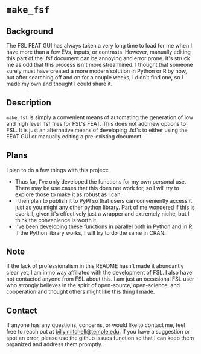 # **`make_fsf`**

## Background
The FSL FEAT GUI  has always taken a very long time to load for me when I have more than a few EVs, inputs, or contrasts. However, manually editing this part of the .fsf document can be annoying and error prone. It's struck me as odd that this process isn't more streamlined. I thought that someone surely must have created a more modern solution in Python or R by now, but after searching off and on for a couple weeks, I didn't find one, so I made my own and thought I could share it.

## Description
`make_fsf` is simply a convenient means of automating the generation of low and high level .fsf files for FSL's FEAT. This does not add new options to FSL. It is just an alternative means of developing .fsf's to either using the FEAT GUI or manually editing a pre-existing document.

## Plans
I plan to do a few things with this project:
+ Thus far, I've only developed the functions for my own personal use. There may be use cases that this does not work for, so I will try to explore those to make it as robust as I can. 
+ I then plan to publish it to PyPI so that users can conveniently access it just as you might any other python library. Part of me wondered if this is overkill, given it's effectively just a wrapper and extremely niche, but I think the convenience is worth it.
+ I've been developing these functions in parallel both in Python and in R. If the Python library works, I will try to do the same in CRAN.

## Note
If the lack of professionalism in this README hasn't made it abundantly clear yet, I am in no way affiliated with the development of FSL. I also have not contacted anyone from FSL about this. I am just an occasional FSL user who strongly believes in the spirit of open-source, open-science, and cooperation and thought others might like this thing I made.

## Contact
If anyone has any questions, concerns, or would like to contact me, feel free to reach out at [billy.mitchell@temple.edu](mailto:billy.mitchell@temple.edu). If you have a suggestion or spot an error, please use the github issues function so that I can keep them organized and address them promptly.
